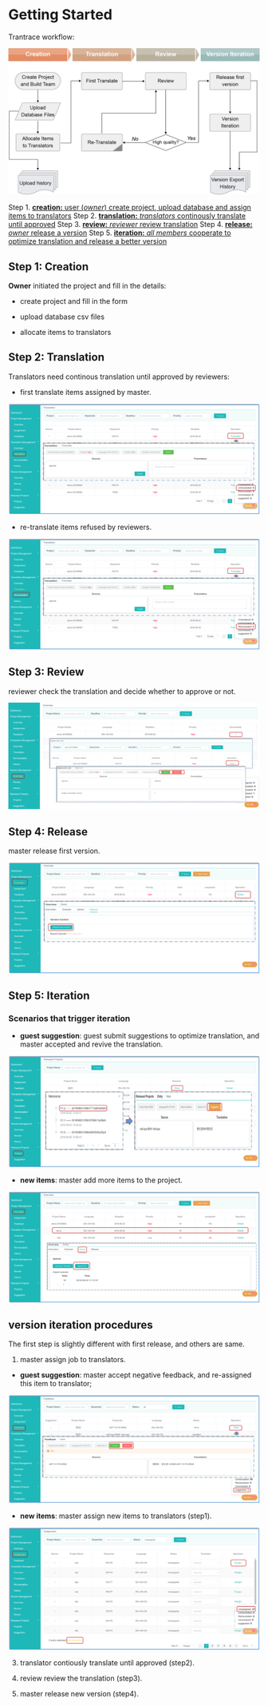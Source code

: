 # Getting Started

Trantrace workflow: 
 
![](/assets/Trantrace_workflow.jpg)

Step 1. [**creation:** user (_owner_) create project, upload database and assign items to translators](#create)
Step 2. [**translation:** _translators_ continously translate until approved](#translate)
Step 3. [**review:** _reviewer_ review translation](#review)
Step 4. [**release:** _owner_ release a version](#release)
Step 5. [**iteration:** _all members_ cooperate to optimize translation and release a better version](#iterative)
 

## Step 1: Creation 

<span id='create'></span>

**Owner** initiated the project and fill in the details:

- create project and fill in the form

- upload database csv files

- allocate items to translators




## Step 2: Translation

<span id='translate'></span>

Translators need continous translation until approved by reviewers:

- first translate items assigned by master.

![](/assets/translation_management.translation.png)

- re-translate items refused by reviewers.

![](/assets/translation_management.retranslation.png)


## Step 3: Review

<span id='review'></span>

reviewer check the translation and decide whether to approve or not.

![](/assets/step3_review.png)

## Step 4: Release

<span id='release'></span>

master release first version.

![](/assets/step4_release.png)

## Step 5: Iteration

<span id='iteration'></span>

### Scenarios that trigger iteration

- **guest suggestion**: guest submit suggestions to optimize translation, and master accepted and revive the translation.

![](/assets/suggestion.png)

- **new items**: master add more items to the project.

![](/assets/step5_upload.png)


## version iteration procedures

The first step is slightly different with first release, and others are same.

1. master assign job to translators.
  
  - **guest suggestion**: master accept negative feedback, and re-assigned this item to translator;
  
![](/assets/project_management.feedback.png)
  
  - **new items**: master assign new items to translators (step1).
  
  ![](/assets/project_management.assignment.png)

3. translator contiously translate until approved (step2).

4. review review the translation (step3).

5. master release new version (step4).












